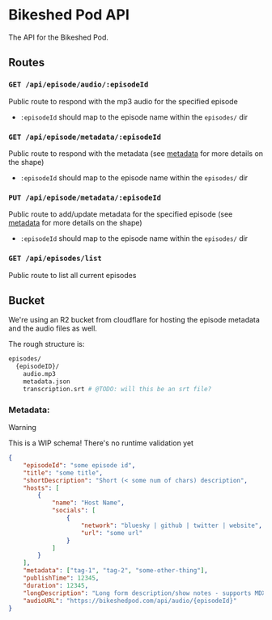 # Bikeshed Pod API

The API for the Bikeshed Pod.

## Routes

### `GET /api/episode/audio/:episodeId`

Public route to respond with the mp3 audio for the specified episode

- `:episodeId` should map to the episode name within the `episodes/` dir

### `GET /api/episode/metadata/:episodeId`

Public route to respond with the metadata (see [metadata](#metadata) for more details on the shape)

- `:episodeId` should map to the episode name within the `episodes/` dir

### `PUT /api/episode/metadata/:episodeId`

Public route to add/update metadata for the specified episode (see [metadata](#metadata) for more details on the shape)

- `:episodeId` should map to the episode name within the `episodes/` dir

### `GET /api/episodes/list`

Public route to list all current episodes

## Bucket

We're using an R2 bucket from cloudflare for hosting the episode metadata and the audio files as well.

The rough structure is:

```sh
episodes/
  {episodeID}/
    audio.mp3
    metadata.json
    transcription.srt # @TODO: will this be an srt file?
```

### Metadata:

> [!WARNING]
> This is a WIP schema! There's no runtime validation yet

```json
{
    "episodeId": "some episode id",
    "title": "some title",
    "shortDescription": "Short (< some num of chars) description",
    "hosts": [
        {
            "name": "Host Name",
            "socials": [
                {
                    "network": "bluesky | github | twitter | website",
                    "url": "some url"
                }
            ]
        }
    ],
    "metadata": ["tag-1", "tag-2", "some-other-thing"],
    "publishTime": 12345,
    "duration": 12345,
    "longDescription": "Long form description/show notes - supports MDX",
    "audioURL": "https://bikeshedpod.com/api/audio/{episodeId}"
}
```

